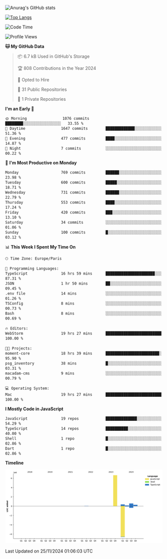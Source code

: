 ![Anurag's GitHub stats](https://github-readme-stats.vercel.app/api?username=sufiane&theme=dark&show_icons=true&count_private=true)


[![Top Langs](https://github-readme-stats.vercel.app/api/top-langs/?username=sufiane&layout=compact)](https://github.com/anuraghazra/github-readme-stats)

<!--START_SECTION:waka-->
![Code Time](http://img.shields.io/badge/Code%20Time-1%2C468%20hrs%2035%20mins-blue)

![Profile Views](http://img.shields.io/badge/Profile%20Views-0-blue)

**🐱 My GitHub Data** 

> 📦 6.7 kB Used in GitHub's Storage 
 > 
> 🏆 808 Contributions in the Year 2024
 > 
> 💼 Opted to Hire
 > 
> 📜 31 Public Repositories 
 > 
> 🔑 1 Private Repositories 
 > 
**I'm an Early 🐤** 

```text
🌞 Morning                1076 commits        ████████░░░░░░░░░░░░░░░░░   33.55 % 
🌆 Daytime                1647 commits        █████████████░░░░░░░░░░░░   51.36 % 
🌃 Evening                477 commits         ████░░░░░░░░░░░░░░░░░░░░░   14.87 % 
🌙 Night                  7 commits           ░░░░░░░░░░░░░░░░░░░░░░░░░   00.22 % 
```
📅 **I'm Most Productive on Monday** 

```text
Monday                   769 commits         ██████░░░░░░░░░░░░░░░░░░░   23.98 % 
Tuesday                  600 commits         █████░░░░░░░░░░░░░░░░░░░░   18.71 % 
Wednesday                731 commits         ██████░░░░░░░░░░░░░░░░░░░   22.79 % 
Thursday                 553 commits         ████░░░░░░░░░░░░░░░░░░░░░   17.24 % 
Friday                   420 commits         ███░░░░░░░░░░░░░░░░░░░░░░   13.10 % 
Saturday                 34 commits          ░░░░░░░░░░░░░░░░░░░░░░░░░   01.06 % 
Sunday                   100 commits         █░░░░░░░░░░░░░░░░░░░░░░░░   03.12 % 
```


📊 **This Week I Spent My Time On** 

```text
🕑︎ Time Zone: Europe/Paris

💬 Programming Languages: 
TypeScript               16 hrs 59 mins      ██████████████████████░░░   87.31 % 
JSON                     1 hr 50 mins        ██░░░░░░░░░░░░░░░░░░░░░░░   09.45 % 
.env file                14 mins             ░░░░░░░░░░░░░░░░░░░░░░░░░   01.26 % 
TSConfig                 8 mins              ░░░░░░░░░░░░░░░░░░░░░░░░░   00.73 % 
Bash                     8 mins              ░░░░░░░░░░░░░░░░░░░░░░░░░   00.69 % 

🔥 Editors: 
WebStorm                 19 hrs 27 mins      █████████████████████████   100.00 % 

🐱‍💻 Projects: 
moment-core              18 hrs 39 mins      ████████████████████████░   95.90 % 
psg_inventory            38 mins             █░░░░░░░░░░░░░░░░░░░░░░░░   03.31 % 
macadam-cms              9 mins              ░░░░░░░░░░░░░░░░░░░░░░░░░   00.79 % 

💻 Operating System: 
Mac                      19 hrs 27 mins      █████████████████████████   100.00 % 
```

**I Mostly Code in JavaScript** 

```text
JavaScript               19 repos            ██████████████░░░░░░░░░░░   54.29 % 
TypeScript               14 repos            ██████████░░░░░░░░░░░░░░░   40.00 % 
Shell                    1 repo              █░░░░░░░░░░░░░░░░░░░░░░░░   02.86 % 
Dart                     1 repo              █░░░░░░░░░░░░░░░░░░░░░░░░   02.86 % 
```



**Timeline**

![Lines of Code chart](https://raw.githubusercontent.com/Sufiane/Sufiane/main/assets/bar_graph.png)


 Last Updated on 25/11/2024 01:06:03 UTC
<!--END_SECTION:waka-->


<!--
**Sufiane/sufiane** is a ✨ _special_ ✨ repository because its `README.md` (this file) appears on your GitHub profile.

Here are some ideas to get you started:

- 🔭 I’m currently working on ...
- 🌱 I’m currently learning ...
- 👯 I’m looking to collaborate on ...
- 🤔 I’m looking for help with ...
- 💬 Ask me about ...
- 📫 How to reach me: ...
- 😄 Pronouns: ...
- ⚡ Fun fact: ...
-->
